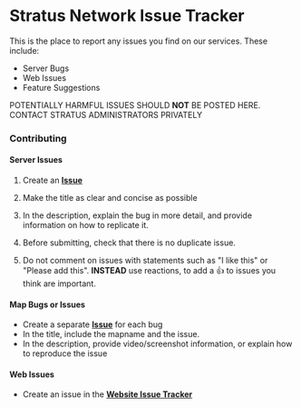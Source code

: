 # Stratus Network Issue Tracker

This is the place to report any issues you find on our services. These include:
- Server Bugs
- Web Issues
- Feature Suggestions

POTENTIALLY HARMFUL ISSUES SHOULD **NOT** BE POSTED HERE. CONTACT STRATUS ADMINISTRATORS PRIVATELY

### Contributing

#### Server Issues
1. Create an **[Issue](https://github.com/StratusNetwork/Issues/issues)**
2. Make the title as clear and concise as possible
3. In the description, explain the bug in more detail, and provide information on how to replicate it.

4. Before submitting, check that there is no duplicate issue.
5. Do not comment on issues with statements such as "I like this" or "Please add this". **INSTEAD** use reactions, to add a 👍 to issues you think are important.

#### Map Bugs or Issues
- Create a separate **[Issue](https://github.com/StratusNetwork/Map-Rotations/issues)** for each bug
- In the title, include the mapname and the issue.
- In the description, provide video/screenshot information, or explain how to reproduce the issue

#### Web Issues
- Create an issue in the **[Website Issue Tracker](https://github.com/StratusNetwork/web-static/issues)**
